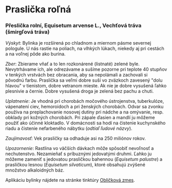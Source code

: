 Praslička roľná
===============

### Přeslička rolní, Equisetum arvense L., Vechťová tráva (šmirgľová tráva)

*Výskyt*: Bylinka je rozšírená po chladnom a miernom pásme severnej pologule. U
nás rastie na poliach, na vlhkých lúkach, niekedy aj pri cestách a na voľnej
pôde ako burina.

*Zber*: Zbierame vňať a to len rozkonárené (listnaté) zelené byle. Nevytrhávame
ich, ale odrezávame a sušíme pozorne pri teplote 40 stupňov v tenkých vrstvách
bez obracania, aby sa nepolámali a zachovali si pôvodnú farbu. Praslička sa
veľmi dobre suší vo zväzkoch zavesený "dolu hlavou" v tienistom, dobre vetranom
mieste. Ak nie je dobre vysušená ľahko plesnivie a černie. Dobre vysušená droga
je zelená bez pachu a chuti.

*Uplatnenie*: Je vhodná pri chorobách močového ústrojenstva, tuberkulóze,
vápenatení ciev, hemoroidoch a pri ženských chorobách. Odvar sa zvonku používa
na preplachovanie nosovej dutiny pri nádche a na omývanie, resp. obklady pri
kožných chorobách. Pri zápale ďasien a mandlí ju môžeme použiť ako účinné
kloktadlo. V domácnosti sa hodí na čistenie kuchynského riadu a čistenie
nefarbeného nábytku (*odtiaľ ľudové názvy*).

*Zaujímavosť*: Vek prasličky sa odhaduje asi na 250 miliónov rokov.

*Upozornenie*: Rastlina vo väčších dávkach môže spôsobiť nevoľnosť a
nechutenstvo. Nezamieňať s príbuznými jedovatými druhmi. Ľahko ju môžeme zameniť
s jedovatou prasličkou bahennou (*Equisetum palustre*) a prasličkou lesnou
(*Equisetum silvaticum*), ktoré obsahujú zvýšené množstvo alkaloidných báz.

Aplikáciu bylinky nájdete na stránke tinktúry
[Obličková zmes](../tinktury/zmes-oblickova-ledvinova).
